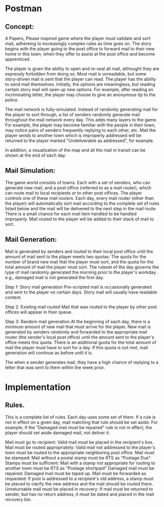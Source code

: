 # Postman

## Concept:
A Papers, Please inspired game where the player must validate and sort mail, adhereing to increasingly complex rules as time goes on. The story begins with the player going to the post office to forward mail to their new home in this town, when they offer to assist at the post office and become apprenticed .

The player is given the ability to open and re-seal all mail, althought they are expressly forbidden from doing so. Most mail is unreadable, but some story-driven mail is sent that the player can read. The player has the ability to send mail themselves. Initially, the options are meaningless, but reading certain story mail will open up new options. For example, after reading an incriminating letter, the player may choose to give an anonymous tip to the police.

The mail network is fully-simulated. Instead of randomly generating mail for the player to sort through, a list of senders randomly generate mail throughout the mail network every day. This adds many layers to the game. For example, the player may become familiar with the people in their town, may notice pairs of senders frequently replying to each other, etc. Mail the player sends to another town which is improperly addressed will be returned to the player marked "Undeliverable as addressed", for example.

In addition, a visualization of the map and all the mail in transit can be shown at the end of each day.

## Mail Simulation:
The game world consists of towns. Each with a set of senders, who can generate new mail, and a post office (referred to as a mail router), which can route mail to local recipients or to other post offices. The player controls one of these mail routers.
Each day, every mail router (other than the player) will automatically sort mail according to the complete set of rules listed below and the mail will be delivered to the next step in the mail route. There is a small chance for each mail item handled to be handled improperly. Mail routed to the player will be added to their stack of mail to sort.

## Mail Generation:
Mail is generated by senders and routed to their local post office until the amount of mail sent to the player meets two quotas:
The quota for the number of brand new mail that the player must sort, and
the quota for the total amount of mail the player must sort.
The ruleset of the day governs the type of mail randomly generated the morning prior to the player's workday. e.g., damaged mail is not generated the first day.

Step 1: Story mail generation
Pre-scripted mail is occasionally generated and sent to the player on certain days. Story mail will usually have readable content.

Step 2: Existing mail routed
Mail that was routed to the player by other post offices will appear in their queue.

Step 3: Random mail generation
At the beginning of each day, there is a minimum amount of new mail that must arrive for the player. New mail is generated by senders randomly and forwarded to the appropriate mail router (the sender's local post office) until the amount sent to the player's office meets this quota. There is an additional guota for the total amount of mail the player must have to sort for a day. If this quota is not met, mail generation will continue as before until it is.

The when a sender generates mail, they have a high chance of replying to a letter that was sent to them within the week prior.

# Implementation

## Rules.
This is a complete list of rules. Each day uses some set of them. If a rule is not in effect on a given day, mail matching that rule should be set aside.
For example, if the "Damaged mail must be repaired" rule is not in effect, the player should set aside damaged mail, not deliver it.

Mail must go to recipient: Valid mail must be placed in the recipient's box.
Mail must be routed appropriately: Valid mail not addressed to the player's town must be routed to the appropriate neighboring post office.
Mail must be stamped: Mail without a postal stamp must be RTS as "Postage Due"
Stamps must be sufficient: Mail with a stamp not appropriate for routing to another town must be RTS as "Postage shortpaid"
Damaged mail must be repaired: Damaged mail must be taped up.
Mail must be forwarded as requested: If post is addressed to a recipient's old address, a stamp must be placed to clarify the new address and the mail should be routed there.
Unreturnable mail must be placed in recovery: If mail must be returned to sender, but has no return address, it must be dated and placed in the mail recovery bin.

